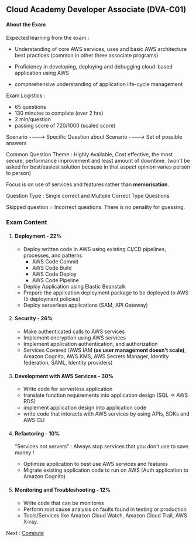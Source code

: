 ## Cloud Academy Developer Associate (DVA-C01)

#### About the Exam

Expected learning from the exam : 

- Understanding of core AWS services, uses and basic AWS architecture best practices (common in other three associate programs)
- Proficiency in developing, deploying and debugging cloud-based application using AWS

- comphrehensive understanding of application life-cycle management

Exam Logistics :

- 65 questions
- 130 minutes to complete (over 2 hrs)
- 2 min/question
- passing score of 720/1000 (scaled score)

Scenario ----> Specific Question about Scenario ----> Set of possible answers

Common Question Theme : Highly Available, Cost effective, the most secure, performance improvement and least amount of downtime. (won’t be asked for best/easiest solution because in that aspect opinion varies person to person)

Focus is on use of services and features rather than **memorisation**.

Question Type : Single correct and Multiple Correct Type Questions

Skipped question = Incorrect questions. There is no penality for guessing.

### Exam Content

1. #### Deployment - 22%

   - Deploy written code in AWS using existing CI/CD pipelines, processes, and patterns
     - AWS Code Commit
     - AWS Code Build
     - AWS Code Deploy
     - AWS Code Pipeline
   - Deploy Application using Elastic Beanstalk
   - Prepare the application deployment package to be deployed to AWS (5 deployment policies)
   - Deploy serverless applications (SAM, API Gateway)

2. #### Security - 26%

   - Make authenticated calls to AWS services
   - Implement encryption using AWS services
   - Implement application authentication, and authorization
   - Services Covered (AWS IAM **(as user management doesn’t scale)**, Amazon Cognito, AWS KMS, AWS Secrets Manager, Identity federation, SAML, Identity providers)

3. #### Development with AWS Services - 30%

   - Write code for serverless application
   - translate function requirements into application design (SQL -> AWS RDS)
   - implement application design into application code
   - write code that interacts with AWS services by using APIs, SDKs and AWS CLI

4. #### Refactoring - 10%

   “Services not servers” : Always stop services that you don’t use to save money !

   - Optimize application to best use AWS services and features
   - Migrate existing application code to run on AWS (Auth application to Amazon Cognito)

5. #### Monitoring and Troubleshooting - 12%

   - Write code that can be monitores
   - Perform root cause analysis on faults found in testing or production
   - Tools/Services like Amazon Cloud Watch, Amazon Cloud Trail, AWS X-ray.



Next : [Compute](ch1.md)